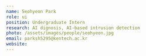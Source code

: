 ```yaml
---
name: Seohyeon Park
role: ui
position: Undergraduate Intern
research: AI dignosis, AI-based intrusion detection
photo: /assets/images/people/seohyeon.jpg
email: parksh5295@kentech.ac.kr
website:
---
```

